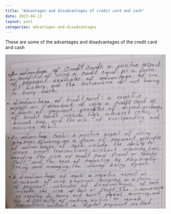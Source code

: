 ```yaml
---
title: "Advantages and disadvantages of credit card and cash"
date: 2023-04-13
layout: post
categories: advantages-and-disadvantages
---
```


These are some of the advantages and disadvantages of the credit card and cash

<img src="../assets/img/ventajas.jpeg" alt="" srcset="">
